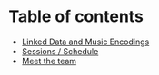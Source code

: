 # Table of contents

* [Linked Data and Music Encodings](README.md)
* [Sessions / Schedule](sessions-schedule.md)
* [Meet the team](meet-the-team.md)

